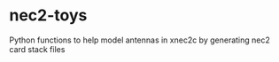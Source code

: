 nec2-toys
=========

Python functions to help model antennas in xnec2c by generating nec2 card stack files